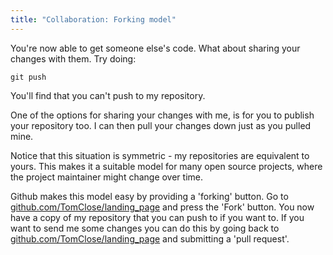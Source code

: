```yaml
---
title: "Collaboration: Forking model"
---
```


You're now able to get someone else's code. What about sharing your changes with them. Try doing:

    git push

You'll find that you can't push to my repository.

One of the options for sharing your changes with me, is for you to publish your repository too. I can then pull your changes down just as you pulled mine.

Notice that this situation is symmetric - my repositories are equivalent to yours. This makes it a suitable model for many open source projects, where the project maintainer might change over time.

Github makes this model easy by providing a 'forking' button. Go to [github.com/TomClose/landing_page](github.com/TomClose/landing_page) and press the 'Fork' button. You now have a copy of my repository that you can push to if you want to. If you want to send me some changes you can do this by going back to [github.com/TomClose/landing_page](github.com/TomClose/landing_page) and submitting a 'pull request'.

